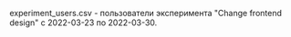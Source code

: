 experiment_users.csv - пользователи эксперимента "Change frontend design" с 2022-03-23 по 2022-03-30.
